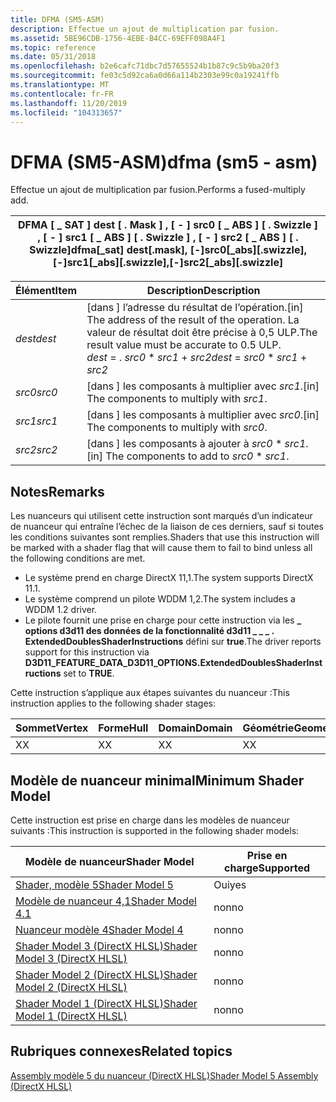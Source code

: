 ```yaml
---
title: DFMA (SM5-ASM)
description: Effectue un ajout de multiplication par fusion.
ms.assetid: 5BE96CDB-1756-4EBE-B4CC-69EFF098A4F1
ms.topic: reference
ms.date: 05/31/2018
ms.openlocfilehash: b2e6cafc71dbc7d57655524b1b87c9c5b9ba20f3
ms.sourcegitcommit: fe03c5d92ca6a0d66a114b2303e99c0a19241ffb
ms.translationtype: MT
ms.contentlocale: fr-FR
ms.lasthandoff: 11/20/2019
ms.locfileid: "104313657"
---
```

# <a name="dfma-sm5---asm"></a><span data-ttu-id="443fe-103">DFMA (SM5-ASM)</span><span class="sxs-lookup"><span data-stu-id="443fe-103">dfma (sm5 - asm)</span></span>

<span data-ttu-id="443fe-104">Effectue un ajout de multiplication par fusion.</span><span class="sxs-lookup"><span data-stu-id="443fe-104">Performs a fused-multiply add.</span></span>



| <span data-ttu-id="443fe-105">DFMA \[ \_ SAT \] dest \[ . Mask \] , \[ - \] src0 \[ \_ ABS \] \[ . Swizzle \] , \[ - \] src1 \[ \_ ABS \] \[ . Swizzle \] , \[ - \] src2 \[ \_ ABS \] \[ . Swizzle\]</span><span class="sxs-lookup"><span data-stu-id="443fe-105">dfma\[\_sat\] dest\[.mask\], \[-\]src0\[\_abs\]\[.swizzle\], \[-\]src1\[\_abs\]\[.swizzle\],\[-\]src2\[\_abs\]\[.swizzle\]</span></span> |
|----------------------------------------------------------------------------------------------------------------------------|



 



| <span data-ttu-id="443fe-106">Élément</span><span class="sxs-lookup"><span data-stu-id="443fe-106">Item</span></span>                                                            | <span data-ttu-id="443fe-107">Description</span><span class="sxs-lookup"><span data-stu-id="443fe-107">Description</span></span>                                                                                                                                               |
|-----------------------------------------------------------------|-----------------------------------------------------------------------------------------------------------------------------------------------------------|
| <span data-ttu-id="443fe-108"><span id="dest"></span><span id="DEST"></span>*dest*</span><span class="sxs-lookup"><span data-stu-id="443fe-108"><span id="dest"></span><span id="DEST"></span>*dest*</span></span><br/> | <span data-ttu-id="443fe-109">\[dans \] l’adresse du résultat de l’opération.</span><span class="sxs-lookup"><span data-stu-id="443fe-109">\[in\] The address of the result of the operation.</span></span> <span data-ttu-id="443fe-110">La valeur de résultat doit être précise à 0,5 ULP.</span><span class="sxs-lookup"><span data-stu-id="443fe-110">The result value must be accurate to 0.5 ULP.</span></span><br/> <span data-ttu-id="443fe-111">*dest*  =  . *src0* \* *src1*  +  *src2*</span><span class="sxs-lookup"><span data-stu-id="443fe-111">*dest* = *src0* \* *src1* + *src2*</span></span><br/> |
| <span data-ttu-id="443fe-112"><span id="src0"></span><span id="SRC0"></span>*src0*</span><span class="sxs-lookup"><span data-stu-id="443fe-112"><span id="src0"></span><span id="SRC0"></span>*src0*</span></span><br/> | <span data-ttu-id="443fe-113">\[dans \] les composants à multiplier avec *src1*.</span><span class="sxs-lookup"><span data-stu-id="443fe-113">\[in\] The components to multiply with *src1*.</span></span><br/>                                                                                                 |
| <span data-ttu-id="443fe-114"><span id="src1"></span><span id="SRC1"></span>*src1*</span><span class="sxs-lookup"><span data-stu-id="443fe-114"><span id="src1"></span><span id="SRC1"></span>*src1*</span></span><br/> | <span data-ttu-id="443fe-115">\[dans \] les composants à multiplier avec *src0*.</span><span class="sxs-lookup"><span data-stu-id="443fe-115">\[in\] The components to multiply with *src0*.</span></span><br/>                                                                                                 |
| <span data-ttu-id="443fe-116"><span id="src2"></span><span id="SRC2"></span>*src2*</span><span class="sxs-lookup"><span data-stu-id="443fe-116"><span id="src2"></span><span id="SRC2"></span>*src2*</span></span><br/> | <span data-ttu-id="443fe-117">\[dans \] les composants à ajouter à *src0* \* *src1*.</span><span class="sxs-lookup"><span data-stu-id="443fe-117">\[in\] The components to add to *src0* \* *src1*.</span></span><br/>                                                                                               |



 

## <a name="remarks"></a><span data-ttu-id="443fe-118">Notes</span><span class="sxs-lookup"><span data-stu-id="443fe-118">Remarks</span></span>

<span data-ttu-id="443fe-119">Les nuanceurs qui utilisent cette instruction sont marqués d’un indicateur de nuanceur qui entraîne l’échec de la liaison de ces derniers, sauf si toutes les conditions suivantes sont remplies.</span><span class="sxs-lookup"><span data-stu-id="443fe-119">Shaders that use this instruction will be marked with a shader flag that will cause them to fail to bind unless all the following conditions are met.</span></span>

-   <span data-ttu-id="443fe-120">Le système prend en charge DirectX 11,1.</span><span class="sxs-lookup"><span data-stu-id="443fe-120">The system supports DirectX 11.1.</span></span>
-   <span data-ttu-id="443fe-121">Le système comprend un pilote WDDM 1,2.</span><span class="sxs-lookup"><span data-stu-id="443fe-121">The system includes a WDDM 1.2 driver.</span></span>
-   <span data-ttu-id="443fe-122">Le pilote fournit une prise en charge pour cette instruction via les **\_ options d3d11 des données de la fonctionnalité d3d11 \_ \_ \_ . ExtendedDoublesShaderInstructions** défini sur **true**.</span><span class="sxs-lookup"><span data-stu-id="443fe-122">The driver reports support for this instruction via **D3D11\_FEATURE\_DATA\_D3D11\_OPTIONS.ExtendedDoublesShaderInstructions** set to **TRUE**.</span></span>

<span data-ttu-id="443fe-123">Cette instruction s’applique aux étapes suivantes du nuanceur :</span><span class="sxs-lookup"><span data-stu-id="443fe-123">This instruction applies to the following shader stages:</span></span>



| <span data-ttu-id="443fe-124">Sommet</span><span class="sxs-lookup"><span data-stu-id="443fe-124">Vertex</span></span> | <span data-ttu-id="443fe-125">Forme</span><span class="sxs-lookup"><span data-stu-id="443fe-125">Hull</span></span> | <span data-ttu-id="443fe-126">Domain</span><span class="sxs-lookup"><span data-stu-id="443fe-126">Domain</span></span> | <span data-ttu-id="443fe-127">Géométrie</span><span class="sxs-lookup"><span data-stu-id="443fe-127">Geometry</span></span> | <span data-ttu-id="443fe-128">Pixel</span><span class="sxs-lookup"><span data-stu-id="443fe-128">Pixel</span></span> | <span data-ttu-id="443fe-129">Compute</span><span class="sxs-lookup"><span data-stu-id="443fe-129">Compute</span></span> |
|--------|------|--------|----------|-------|---------|
| <span data-ttu-id="443fe-130">X</span><span class="sxs-lookup"><span data-stu-id="443fe-130">X</span></span>      | <span data-ttu-id="443fe-131">X</span><span class="sxs-lookup"><span data-stu-id="443fe-131">X</span></span>    | <span data-ttu-id="443fe-132">X</span><span class="sxs-lookup"><span data-stu-id="443fe-132">X</span></span>      | <span data-ttu-id="443fe-133">X</span><span class="sxs-lookup"><span data-stu-id="443fe-133">X</span></span>        | <span data-ttu-id="443fe-134">X</span><span class="sxs-lookup"><span data-stu-id="443fe-134">X</span></span>     | <span data-ttu-id="443fe-135">X</span><span class="sxs-lookup"><span data-stu-id="443fe-135">X</span></span>       |



 

## <a name="minimum-shader-model"></a><span data-ttu-id="443fe-136">Modèle de nuanceur minimal</span><span class="sxs-lookup"><span data-stu-id="443fe-136">Minimum Shader Model</span></span>

<span data-ttu-id="443fe-137">Cette instruction est prise en charge dans les modèles de nuanceur suivants :</span><span class="sxs-lookup"><span data-stu-id="443fe-137">This instruction is supported in the following shader models:</span></span>



| <span data-ttu-id="443fe-138">Modèle de nuanceur</span><span class="sxs-lookup"><span data-stu-id="443fe-138">Shader Model</span></span>                                              | <span data-ttu-id="443fe-139">Prise en charge</span><span class="sxs-lookup"><span data-stu-id="443fe-139">Supported</span></span> |
|-----------------------------------------------------------|-----------|
| [<span data-ttu-id="443fe-140">Shader, modèle 5</span><span class="sxs-lookup"><span data-stu-id="443fe-140">Shader Model 5</span></span>](d3d11-graphics-reference-sm5.md)        | <span data-ttu-id="443fe-141">Oui</span><span class="sxs-lookup"><span data-stu-id="443fe-141">yes</span></span>       |
| [<span data-ttu-id="443fe-142">Modèle de nuanceur 4,1</span><span class="sxs-lookup"><span data-stu-id="443fe-142">Shader Model 4.1</span></span>](dx-graphics-hlsl-sm4.md)              | <span data-ttu-id="443fe-143">non</span><span class="sxs-lookup"><span data-stu-id="443fe-143">no</span></span>        |
| [<span data-ttu-id="443fe-144">Nuanceur modèle 4</span><span class="sxs-lookup"><span data-stu-id="443fe-144">Shader Model 4</span></span>](dx-graphics-hlsl-sm4.md)                | <span data-ttu-id="443fe-145">non</span><span class="sxs-lookup"><span data-stu-id="443fe-145">no</span></span>        |
| [<span data-ttu-id="443fe-146">Shader Model 3 (DirectX HLSL)</span><span class="sxs-lookup"><span data-stu-id="443fe-146">Shader Model 3 (DirectX HLSL)</span></span>](dx-graphics-hlsl-sm3.md) | <span data-ttu-id="443fe-147">non</span><span class="sxs-lookup"><span data-stu-id="443fe-147">no</span></span>        |
| [<span data-ttu-id="443fe-148">Shader Model 2 (DirectX HLSL)</span><span class="sxs-lookup"><span data-stu-id="443fe-148">Shader Model 2 (DirectX HLSL)</span></span>](dx-graphics-hlsl-sm2.md) | <span data-ttu-id="443fe-149">non</span><span class="sxs-lookup"><span data-stu-id="443fe-149">no</span></span>        |
| [<span data-ttu-id="443fe-150">Shader Model 1 (DirectX HLSL)</span><span class="sxs-lookup"><span data-stu-id="443fe-150">Shader Model 1 (DirectX HLSL)</span></span>](dx-graphics-hlsl-sm1.md) | <span data-ttu-id="443fe-151">non</span><span class="sxs-lookup"><span data-stu-id="443fe-151">no</span></span>        |



 

## <a name="related-topics"></a><span data-ttu-id="443fe-152">Rubriques connexes</span><span class="sxs-lookup"><span data-stu-id="443fe-152">Related topics</span></span>

<dl> <dt>

[<span data-ttu-id="443fe-153">Assembly modèle 5 du nuanceur (DirectX HLSL)</span><span class="sxs-lookup"><span data-stu-id="443fe-153">Shader Model 5 Assembly (DirectX HLSL)</span></span>](shader-model-5-assembly--directx-hlsl-.md)
</dt> </dl>

 

 






